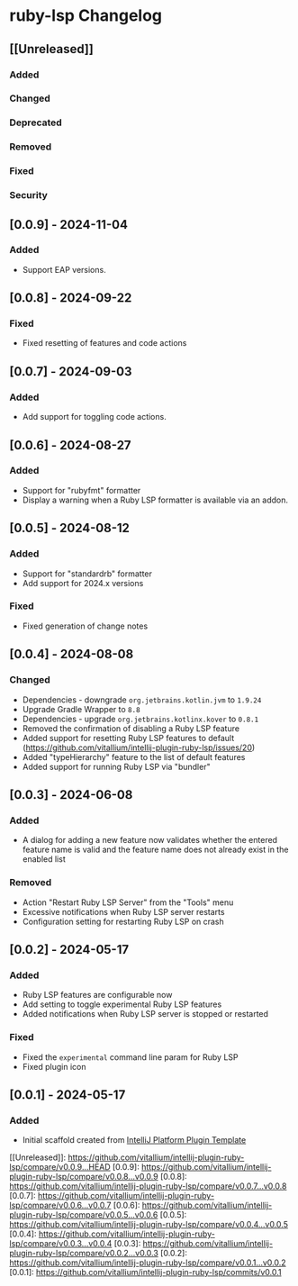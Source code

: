 # ruby-lsp Changelog

## [[Unreleased]]

### Added

### Changed

### Deprecated

### Removed

### Fixed

### Security

## [0.0.9] - 2024-11-04

### Added

- Support EAP versions.

## [0.0.8] - 2024-09-22

### Fixed

- Fixed resetting of features and code actions

## [0.0.7] - 2024-09-03

### Added

- Add support for toggling code actions.

## [0.0.6] - 2024-08-27

### Added

- Support for "rubyfmt" formatter
- Display a warning when a Ruby LSP formatter is available via an addon.

## [0.0.5] - 2024-08-12

### Added

- Support for "standardrb" formatter
- Add support for 2024.x versions

### Fixed

- Fixed generation of change notes

## [0.0.4] - 2024-08-08

### Changed

- Dependencies - downgrade `org.jetbrains.kotlin.jvm` to `1.9.24`
- Upgrade Gradle Wrapper to `8.8`
- Dependencies - upgrade `org.jetbrains.kotlinx.kover` to `0.8.1`
- Removed the confirmation of disabling a Ruby LSP feature
- Added support for resetting Ruby LSP features to default (https://github.com/vitallium/intellij-plugin-ruby-lsp/issues/20)
- Added "typeHierarchy" feature to the list of default features
- Added support for running Ruby LSP via "bundler"

## [0.0.3] - 2024-06-08

### Added

- A dialog for adding a new feature now validates whether the entered feature name is valid and the feature name does not already exist in the enabled list

### Removed

- Action "Restart Ruby LSP Server" from the "Tools" menu
- Excessive notifications when Ruby LSP server restarts
- Configuration setting for restarting Ruby LSP on crash

## [0.0.2] - 2024-05-17

### Added

- Ruby LSP features are configurable now
- Add setting to toggle experimental Ruby LSP features
- Added notifications when Ruby LSP server is stopped or restarted

### Fixed

- Fixed the `experimental` command line param for Ruby LSP
- Fixed plugin icon

## [0.0.1] - 2024-05-17

### Added

- Initial scaffold created from [IntelliJ Platform Plugin Template](https://github.com/JetBrains/intellij-platform-plugin-template)

[[Unreleased]]: https://github.com/vitallium/intellij-plugin-ruby-lsp/compare/v0.0.9...HEAD
[0.0.9]: https://github.com/vitallium/intellij-plugin-ruby-lsp/compare/v0.0.8...v0.0.9
[0.0.8]: https://github.com/vitallium/intellij-plugin-ruby-lsp/compare/v0.0.7...v0.0.8
[0.0.7]: https://github.com/vitallium/intellij-plugin-ruby-lsp/compare/v0.0.6...v0.0.7
[0.0.6]: https://github.com/vitallium/intellij-plugin-ruby-lsp/compare/v0.0.5...v0.0.6
[0.0.5]: https://github.com/vitallium/intellij-plugin-ruby-lsp/compare/v0.0.4...v0.0.5
[0.0.4]: https://github.com/vitallium/intellij-plugin-ruby-lsp/compare/v0.0.3...v0.0.4
[0.0.3]: https://github.com/vitallium/intellij-plugin-ruby-lsp/compare/v0.0.2...v0.0.3
[0.0.2]: https://github.com/vitallium/intellij-plugin-ruby-lsp/compare/v0.0.1...v0.0.2
[0.0.1]: https://github.com/vitallium/intellij-plugin-ruby-lsp/commits/v0.0.1
